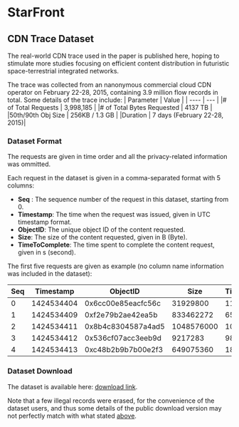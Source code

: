 # StarFront
## CDN Trace Dataset
The real-world CDN trace used in the paper is published here, hoping to stimulate more studies focusing on efficient content distribution in futuristic space-terrestrial integrated networks.

The trace was collected from an nanonymous commercial cloud CDN operator on February 22-28, 2015, containing 3.9 million flow records in total. Some details of the trace include:
| Parameter |  Value | 
| ---- | --- |
|# of Total Requests                 |    3,998,185           |
|# of Total Bytes Requested          |    4137 TB               |
|50th/90th Obj Size                   |   256KB / 1.3 GB        |
|Duration                             |   7 days (February 22-28, 2015)|

### Dataset Format

The requests are given in time order and all the privacy-related information was ommitted. 

Each request in the dataset is given in a comma-separated format with 5 columns:
- **Seq** : The sequence number of the request in this dataset, starting from 0.
- **Timestamp**: The time when the request was issued, given in UTC timestamp format.
- **ObjectID**: The unique object ID of the content requested.
- **Size**: The size of the content requested, given in B (Byte).
- **TimeToComplete**: The time spent to complete the content request, given in s (second).


The first five requests are given as example (no column name information was included in the dataset):

| Seq |  Timestamp | ObjectID | Size | TimeToComplete|
| ---- | --- | ---- |  ---- | ----               |
|0|1424534404|0x6cc00e85eacfc56c|31929800|111|
|1|1424534409|0xf2e79b2ae42ea5b|833462272|658|
|2|1424534411|0x8b4c8304587a4ad5|1048576000|10070|
|3|1424534412|0x536cf07acc3eeb9d|9217283|98|
|4|1424534413|0xc48b2b9b7b00e2f3|649075360|1892|

### Dataset Download
The dataset is available here: [download link](https://cloud.tsinghua.edu.cn/f/28bf6f262a65430a91f0/?dl=1). 

Note that a few illegal records were erased, for the convenience of the dataset users, and thus some details of the public download version may not perfectly match with what stated [above](#cdn-trace-dataset).

